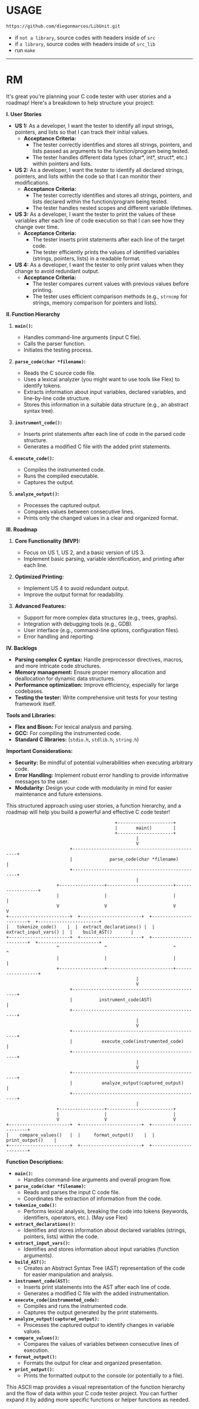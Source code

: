 # USAGE
``` bash
https://github.com/diegonmarcos/LibUnit.git
```

- if `not a library`, source codes with headers inside of `src`  
- if `a library`, source codes with headers inside of `src_lib`  
- run `make`

---
# RM
It's great you're planning your C code tester with user stories and a roadmap! Here's a breakdown to help structure your project:

**I. User Stories**

* **US 1:** As a developer, I want the tester to identify all input strings, pointers, and lists so that I can track their initial values.
    * **Acceptance Criteria:** 
        *  The tester correctly identifies and stores all strings, pointers, and lists passed as arguments to the function/program being tested.
        *  The tester handles different data types (char*, int*, struct*, etc.) within pointers and lists.
* **US 2:** As a developer, I want the tester to identify all declared strings, pointers, and lists within the code so that I can monitor their modifications.
    * **Acceptance Criteria:**
        * The tester correctly identifies and stores all strings, pointers, and lists declared within the function/program being tested.
        * The tester handles nested scopes and different variable lifetimes.
* **US 3:** As a developer, I want the tester to print the values of these variables after each line of code execution so that I can see how they change over time.
    * **Acceptance Criteria:**
        * The tester inserts print statements after each line of the target code.
        * The tester efficiently prints the values of identified variables (strings, pointers, lists) in a readable format.
* **US 4:** As a developer, I want the tester to only print values when they change to avoid redundant output.
    * **Acceptance Criteria:**
        * The tester compares current values with previous values before printing.
        * The tester uses efficient comparison methods (e.g., `strncmp` for strings, memory comparison for pointers and lists).

**II. Function Hierarchy**

1. **`main()`:**
   *  Handles command-line arguments (input C file).
   *  Calls the parser function.
   *  Initiates the testing process.

2. **`parse_code(char *filename)`:**
   * Reads the C source code file.
   * Uses a lexical analyzer (you might want to use tools like Flex) to identify tokens.
   * Extracts information about input variables, declared variables, and line-by-line code structure.
   * Stores this information in a suitable data structure (e.g., an abstract syntax tree).

3. **`instrument_code()`:**
   *  Inserts print statements after each line of code in the parsed code structure.
   *  Generates a modified C file with the added print statements.

4. **`execute_code()`:**
   *  Compiles the instrumented code.
   *  Runs the compiled executable.
   *  Captures the output.

5. **`analyze_output()`:**
   *  Processes the captured output.
   *  Compares values between consecutive lines.
   *  Prints only the changed values in a clear and organized format.

**III. Roadmap**

1. **Core Functionality (MVP):**
   * Focus on US 1, US 2, and a basic version of US 3.
   * Implement basic parsing, variable identification, and printing after each line.

2. **Optimized Printing:**
   * Implement US 4 to avoid redundant output.
   * Improve the output format for readability.

3. **Advanced Features:**
   *  Support for more complex data structures (e.g., trees, graphs).
   *  Integration with debugging tools (e.g., GDB).
   *  User interface (e.g., command-line options, configuration files).
   *  Error handling and reporting.

**IV. Backlogs**

* **Parsing complex C syntax:** Handle preprocessor directives, macros, and more intricate code structures.
* **Memory management:**  Ensure proper memory allocation and deallocation for dynamic data structures.
* **Performance optimization:** Improve efficiency, especially for large codebases.
* **Testing the tester:** Write comprehensive unit tests for your testing framework itself.

**Tools and Libraries:**

* **Flex and Bison:** For lexical analysis and parsing.
* **GCC:** For compiling the instrumented code.
* **Standard C libraries:** (`stdio.h`, `stdlib.h`, `string.h`)

**Important Considerations:**

* **Security:** Be mindful of potential vulnerabilities when executing arbitrary code.
* **Error Handling:** Implement robust error handling to provide informative messages to the user.
* **Modularity:** Design your code with modularity in mind for easier maintenance and future extensions.

This structured approach using user stories, a function hierarchy, and a roadmap will help you build a powerful and effective C code tester!

```
                                         +---------------------+
                                         |       main()        |
                                         +---------------------+
                                                 |
                                                 V
                        +-------------------------------------------------+
                        |              parse_code(char *filename)          |
                        +-------------------------------------------------+
                                                 |
                   +-----------------+-------------------------+------------------+
                   |                 |                         |                  |
                   V                 V                         V                  V
+-----------------------+  +-----------------------+  +-----------------------+  +-----------------------+
|   tokenize_code()    |  |  extract_declarations() |  | extract_input_vars() |  |    build_AST()       |
+-----------------------+  +-----------------------+  +-----------------------+  +-----------------------+
                   ^                 ^                         ^                  ^
                   |                 |                         |                  |
                   +-----------------+-------------------------+------------------+
                                                 |
                                                 V
                        +-------------------------------------------------+
                        |          instrument_code(AST)                  |
                        +-------------------------------------------------+
                                                 |
                                                 V
                        +-------------------------------------------------+
                        |           execute_code(instrumented_code)       |
                        +-------------------------------------------------+
                                                 |
                                                 V
                        +-------------------------------------------------+
                        |           analyze_output(captured_output)       |
                        +-------------------------------------------------+
                                                 |
                   +-----------------+-------------------------+
                   |                 |                         |
                   V                 V                         V
+-----------------------+  +-----------------------+  +-----------------------+
|    compare_values()   |  |     format_output()    |  |      print_output()    | 
+-----------------------+  +-----------------------+  +-----------------------+
```

**Function Descriptions:**

* **`main()`:** 
    *  Handles command-line arguments and overall program flow.
* **`parse_code(char *filename)`:**
    *  Reads and parses the input C code file.
    *  Coordinates the extraction of information from the code.
* **`tokenize_code()`:**
    *  Performs lexical analysis, breaking the code into tokens (keywords, identifiers, operators, etc.). (May use Flex)
* **`extract_declarations()`:**
    *  Identifies and stores information about declared variables (strings, pointers, lists) within the code.
* **`extract_input_vars()`:**
    *  Identifies and stores information about input variables (function arguments).
* **`build_AST()`:**
    *  Creates an Abstract Syntax Tree (AST) representation of the code for easier manipulation and analysis.
* **`instrument_code(AST)`:**
    *  Inserts print statements into the AST after each line of code.
    *  Generates a modified C file with the added instrumentation.
* **`execute_code(instrumented_code)`:**
    *  Compiles and runs the instrumented code.
    *  Captures the output generated by the print statements.
* **`analyze_output(captured_output)`:**
    *  Processes the captured output to identify changes in variable values.
* **`compare_values()`:**
    *  Compares the values of variables between consecutive lines of execution.
* **`format_output()`:**
    *  Formats the output for clear and organized presentation.
* **`print_output()`:**
    *  Prints the formatted output to the console (or potentially to a file).

This ASCII map provides a visual representation of the function hierarchy and the flow of data within your C code tester project. You can further expand it by adding more specific functions or helper functions as needed.
